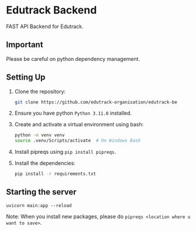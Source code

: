 # Edutrack Backend

FAST API Backend for Edutrack.

## Important

Please be careful on python dependency management.

## Setting Up

1. Clone the repository:

    ```sh
    git clone https://github.com/edutrack-organisation/edutrack-be
    ```

2. Ensure you have python `Python 3.11.0` installed.
3. Create and activate a virtual environment using bash:
    ```sh
    python -m venv venv
    source .venv/Scripts/activate  # On Windows Bash
    ```
4. Install pipreqs using `pip install pipreqs`.
5. Install the dependencies:
    ```sh
    pip install -r requirements.txt
    ```

## Starting the server

`uvicorn main:app --reload`

Note:
When you install new packages, please do `pipreqs <location where u want to save>`.
